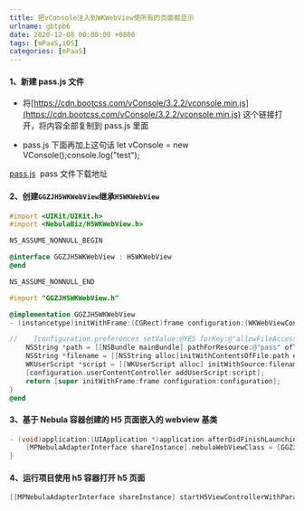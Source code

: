 ```yaml
---
title: 把vConsole注入到WKWebView使所有的页面都显示
urlname: gbtpb6
date: 2020-12-08 00:00:00 +0800
tags: [mPaaS,iOS]
categories: [mPaaS]
---
```


#### 1、新建 pass.js 文件

- 将[https://cdn.bootcss.com/vConsole/3.2.2/vconsole.min.js](https://cdn.bootcss.com/vConsole/3.2.2/vconsole.min.js) 这个链接打开，将内容全部复制到 pass.js 里面

<!-- more -->

- pass.js 下面再加上这句话 let vConsole = new VConsole();console.log("test");

[pass.js](https://www.yuque.com/attachments/yuque/0/2020/js/1028501/1607398887346-12e01ad2-e7d6-41f9-b99f-4b75d7f3211e.js?_lake_card=%7B%22uid%22%3A%221607398887181-0%22%2C%22src%22%3A%22https%3A%2F%2Fwww.yuque.com%2Fattachments%2Fyuque%2F0%2F2020%2Fjs%2F1028501%2F1607398887346-12e01ad2-e7d6-41f9-b99f-4b75d7f3211e.js%22%2C%22name%22%3A%22pass.js%22%2C%22size%22%3A92542%2C%22type%22%3A%22text%2Fjavascript%22%2C%22ext%22%3A%22js%22%2C%22progress%22%3A%7B%22percent%22%3A99%7D%2C%22status%22%3A%22done%22%2C%22percent%22%3A0%2C%22id%22%3A%220e24K%22%2C%22card%22%3A%22file%22%7D)  pass 文件下载地址

#### 2、创建`GGZJH5WKWebView`继承`H5WKWebView`

```objectivec
#import <UIKit/UIKit.h>
#import <NebulaBiz/H5WKWebView.h>

NS_ASSUME_NONNULL_BEGIN

@interface GGZJH5WKWebView : H5WKWebView
@end

NS_ASSUME_NONNULL_END

#import "GGZJH5WKWebView.h"

@implementation GGZJH5WKWebView
- (instancetype)initWithFrame:(CGRect)frame configuration:(WKWebViewConfiguration *)configuration {

//    [configuration.preferences setValue:@YES forKey:@"allowFileAccessFromFileURLs"];
    NSString *path = [[NSBundle mainBundle] pathForResource:@"pass" ofType:@"js"];
    NSString *filename = [[NSString alloc]initWithContentsOfFile:path encoding:NSUTF8StringEncoding error:nil];
    WKUserScript *script = [[WKUserScript alloc] initWithSource:filename injectionTime:WKUserScriptInjectionTimeAtDocumentEnd forMainFrameOnly:true];
    [configuration.userContentController addUserScript:script];
    return [super initWithFrame:frame configuration:configuration];
}
@end
```

#### 3、基于 Nebula 容器创建的 H5 页面嵌入的 webview 基类

```objectivec
- (void)application:(UIApplication *)application afterDidFinishLaunchingWithOptions:(NSDictionary *)launchOptions {
    [MPNebulaAdapterInterface shareInstance].nebulaWebViewClass = [GGZJH5WKWebView class];
}
```

#### 4、运行项目使用 h5 容器打开 h5 页面

```objectivec
[[MPNebulaAdapterInterface shareInstance] startH5ViewControllerWithParams:@{@"url": @"https://www.baidu.com"}];
```
